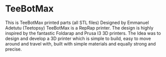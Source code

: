 TeeBotMax
=========

This is TeeBotMax printed parts (all STL files)
Designed by Emmanuel Adetutu (Teetopsy)
TeeBotMax is a RepRap printer. 
The design is highly inspired by the fantastic Foldarap and Prusa I3 3D printers.
The Idea was to design and develop a 3D printer which is simple to build, easy to move around and travel with, built with simple materials and equally strong and precise.
